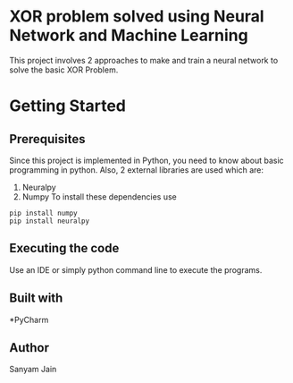 # XOR problem solved using Neural Network and Machine Learning
This project involves 2 approaches to make and train a neural network to solve the basic XOR Problem.

# Getting Started
## Prerequisites 
Since this project is implemented in Python, you need to know about basic programming in python.
Also, 2 external libraries are used which are:
1. Neuralpy
2. Numpy
To install these dependencies use
```
pip install numpy
pip install neuralpy
```
## Executing the code
Use an IDE or simply python command line to execute the programs.

## Built with
*PyCharm

## Author
Sanyam Jain
